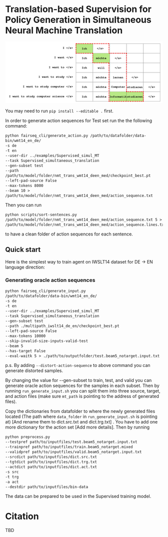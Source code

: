 # Translation-based Supervision for Policy Generation in Simultaneous Neural Machine Translation

<img src="./oracle.png" width="600" class="center">

You may need to run `pip install --editable .` first.

In order to generate action sequences for Test set run the the following command:

```
python fairseq_cli/generate_action.py /path/to/datafolder/data-bin/wmt14_en_de/
-s de
-t en
--user-dir ../examples/Supervised_simul_MT
--task Supervised_simultaneous_translation
--gen-subset test
--path /path/to/model/folder/nmt_trans_wmt14_deen_med/checkpoint_best.pt
--left-pad-source False
--max-tokens 8000
--beam 10 > /path/to/model/folder/nmt_trans_wmt14_deen_med/action_sequence.txt
```
Then you can run

```
python scripts/sort-sentences.py /path/to/model/folder/nmt_trans_wmt14_deen_med/action_sequence.txt 5 > /path/to/model/folder/nmt_trans_wmt14_deen_med/action_sequence.lines.txt
```

to have a clean folder of action sequences for each sentence.

## Quick start
Here is the simplest way to train agent on IWSLT14 dataset for DE -> EN language direction:

### Generating oracle action sequences

```
python fairseq_cli/generate_input.py 
/path/to/datafolder/data-bin/wmt14_en_de/  
-s de 
-t en 
--user-dir ../examples/Supervised_simul_MT 
--task Supervised_simultaneous_translation 
--gen-subset test 
--path ./multipath_iwslt14_de_en/checkpoint_best.pt 
--left-pad-source False 
--max-tokens 10000 
--skip-invalid-size-inputs-valid-test 
--beam 5 
--has-target False 
--eval-waitk 5 > ./path/to/outputfolder/test.beam5_notarget.input.txt
```

p.s. By adding `--distort-action-sequence` to above command you can generate distorted samples.


By changing the value for --gen-subset to train, test, and valid you can generate oracle action sequences for the samples in each subset. Then by running `run_generate_input.sh` you can split them into three source, target, and action files (make sure `mt_path` is pointing to the address of generated files). 

Copy the dictionaries from datafolder to where the newly generated files located (The path where `data_folder` in `run_generate_input.sh` is pointing at) [And rename them to dict.src.txt and dict.trg.txt] . You have to add one more dictionary for the action set [Add more details]. Then by running 

```
python preprocess.py 
--testpref path/to/inputfiles/test.beam5_notarget.input.txt 
--trainpref path/to/inputfiles/train.beam5_notarget.mixed 
--validpref path/to/inputfiles/valid.beam5_notarget.input.txt 
--srcdict path/to/inputfiles/dict.src.txt 
--tgtdict path/to/inputfiles/dict.trg.txt 
--actdict path/to/inputfiles/dict.act.txt 
-s src 
-t trg 
-a act 
--destdir path/to/inputfiles/bin-data
```  

The data can be prepared to be used in the Supervised training model.

# Citation

TBD
